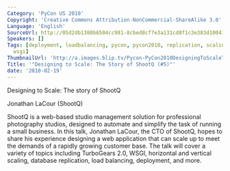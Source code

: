 ```yaml
---
Category: 'PyCon US 2010'
Copyright: 'Creative Commons Attribution-NonCommercial-ShareAlike 3.0'
Language: 'English'
SourceUrl: http://05d2db1380b6504cc981-8cbed8cf7e3a131cd8f1c3e383d10041.r93.cf2.rackcdn.com/pycon-us-2010/304_designing-to-scale-the-story-of-shootq-5.m4v
Speakers: []
Tags: [deployment, loadbalancing, pycon, pycon2010, replication, scaling, turbogears,
  wsgi]
ThumbnailUrl: 'http://a.images.blip.tv/Pycon-PyCon2010DesigningToScaleTheStoryOfShootQ5229.png'
Title: '"Designing to Scale: The Story of ShootQ (#5)"'
date: '2010-02-19'
---
```

Designing to Scale: The story of ShootQ

  
Jonathan LaCour (ShootQ)

  
ShootQ is a web-based studio management solution for professional photography
studios, designed to automate and simplify the task of running a small
business. In this talk, Jonathan LaCour, the CTO of ShootQ, hopes to share his
experience designing a web application that can scale up to meet the demands
of a rapidly growing customer base. The talk will cover a variety of topics
including TurboGears 2.0, WSGI, horizontal and vertical scaling, database
replication, load balancing, deployment, and more.

